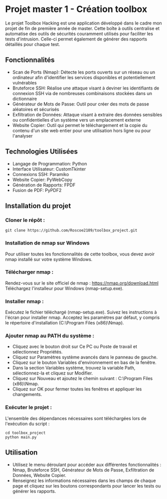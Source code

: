 # Projet master 1 - Création toolbox


Le projet Toolbox Hacking est une application développé dans le cadre mon projet de fin de première année de master. Cette boîte à outils centralise et automatise des outils de sécurités couramment utilisés pour faciliter les tests d'intrusion. Celle-ci permet également de générer des rapports détaillés pour chaque test.

## Fonctionnalités

- Scan de Ports (Nmap): Détecte les ports ouverts sur un réseau ou un ordinateur afin d'identifier les services disponibles et potentiellement vulnérables
- Bruteforce SSH: Réalise une attaque visant à deviner les identifiants de connexion SSH via de nombreuses combinaisons stockées dans un dictionnaire
- Générateur de Mots de Passe: Outil pour créer des mots de passe aléatoires et sécurisés
- Exfiltration de Données: Attaque visant à extraire des données sensibles ou confidentielles d’un système vers un emplacement externe
- Website Copier: Outil qui permet le téléchargement et la copie du contenu d'un site web entier pour une utilisation hors ligne ou pour l'analyser

## Technologies Utilisées

- Langage de Programmation: Python
- Interface Utilisateur: CustomTkinter
- Connexions SSH: Paramiko
- Website Copier: PyWebCopy
- Génération de Rapports: FPDF
- Fusion de PDF: PyPDF2

## Installation du projet

### Cloner le répôt :

```
git clone https://github.com/Roscoe2109/toolbox_project.git
```

### Installation de nmap sur Windows
Pour utiliser toutes les fonctionnalités de cette toolbox, vous devez avoir nmap installé sur votre système Windows.

### Télécharger nmap :

Rendez-vous sur le site officiel de nmap : https://nmap.org/download.html
Téléchargez l'installeur pour Windows (nmap-setup.exe).

### Installer nmap :

Exécutez le fichier téléchargé (nmap-setup.exe).
Suivez les instructions à l'écran pour installer nmap. Acceptez les paramètres par défaut, y compris le répertoire d'installation (C:\Program Files (x86)\Nmap).

### Ajouter nmap au PATH du système :

- Cliquez avec le bouton droit sur Ce PC ou Poste de travail et sélectionnez Propriétés.
- Cliquez sur Paramètres système avancés dans le panneau de gauche.
- Cliquez sur le bouton Variables d'environnement en bas de la fenêtre.
- Dans la section Variables système, trouvez la variable Path, sélectionnez-la et cliquez sur Modifier.
- Cliquez sur Nouveau et ajoutez le chemin suivant : C:\Program Files (x86)\Nmap.
- Cliquez sur OK pour fermer toutes les fenêtres et appliquer les changements.

### Exécuter le projet :

L'ensemble des dépendances nécessaires sont téléchargées lors de l'exécution du script : 
```
cd toolbox_project
python main.py
```

## Utilisation

- Utilisez le menu déroulant pour accéder aux différentes fonctionnalités : Nmap, Bruteforce SSH, Générateur de Mots de Passe, Exfiltration de Données, Website Copier.
- Renseignez les informations nécessaires dans les champs de chaque page et cliquez sur les boutons correspondants pour lancer les tests ou générer les rapports.
